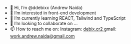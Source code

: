 - 👋 Hi, I’m @ddebixx (Andrew Naida)
- 👀 I’m interested in front-end development
- 🌱 I’m currently learning REACT, Tailwind and TypeScript
- 💞️ I’m looking to collaborate on ...
- 📫 How to reach me on: 
Instagram: [debix.cr2 ](https://www.instagram.com/debix.cr2/?next=%2F)
gmail: work.andrew.naida@gmail.com


